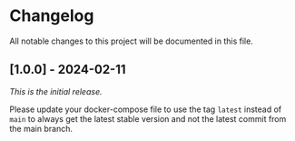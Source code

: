 # Changelog

All notable changes to this project will be documented in this file.

## [1.0.0] - 2024-02-11

_This is the initial release._

Please update your docker-compose file to use the tag `latest` instead of `main` to always get the latest stable version and not the latest commit from the main branch.
